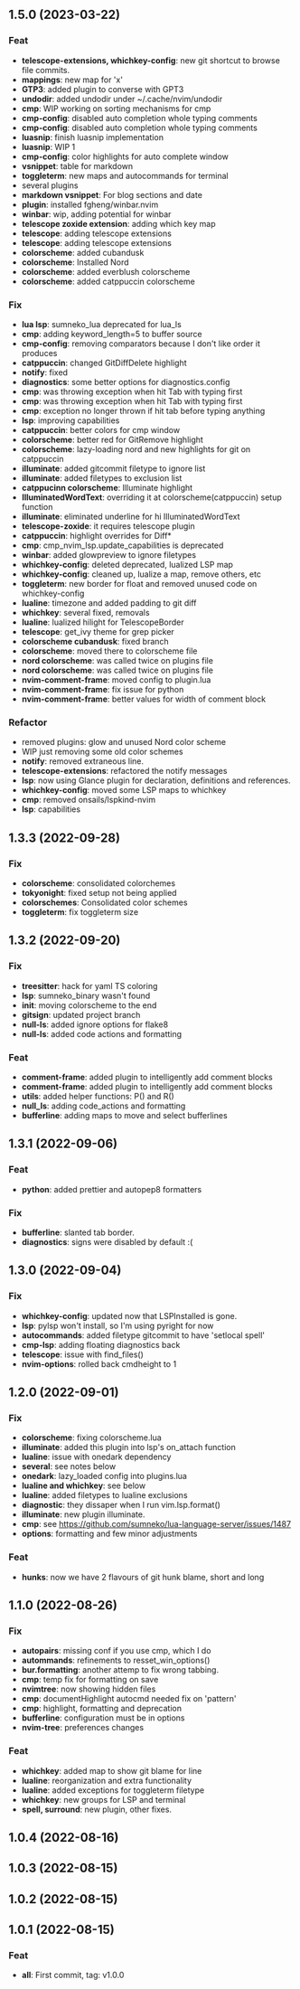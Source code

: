 ## 1.5.0 (2023-03-22)

### Feat

- **telescope-extensions, whichkey-config**: new git shortcut to browse file commits.
- **mappings**: new map for 'x'
- **GTP3**: added plugin to converse with GPT3
- **undodir**: added undodir under ~/.cache/nvim/undodir
- **cmp**: WIP working on sorting mechanisms for cmp
- **cmp-config**: disabled auto completion whole typing comments
- **cmp-config**: disabled auto completion whole typing comments
- **luasnip**: finish luasnip implementation
- **luasnip**: WIP 1
- **cmp-config**: color highlights for auto complete window
- **vsnippet**: table for markdown
- **toggleterm**: new maps and autocommands for terminal
- several plugins
- **markdown vsnippet**: For blog sections and date
- **plugin**: installed fgheng/winbar.nvim
- **winbar**: wip, adding potential for winbar
- **telescope zoxide extension**: adding which key map
- **telescope**: adding telescope extensions
- **telescope**: adding telescope extensions
- **colorscheme**: added cubandusk
- **colorscheme**: Installed Nord
- **colorscheme**: added everblush colorscheme
- **colorscheme**: added catppuccin colorscheme

### Fix

- **lua lsp**: sumneko_lua deprecated for lua_ls
- **cmp**: adding keyword_length=5 to buffer source
- **cmp-config**: removing comparators because I don't like order it produces
- **catppuccin**: changed GitDiffDelete highlight
- **notify**: fixed
- **diagnostics**: some better options for diagnostics.config
- **cmp**: was throwing exception when hit Tab with typing first
- **cmp**: was throwing exception when hit Tab with typing first
- **cmp**: exception no longer thrown if hit tab before typing anything
- **lsp**: improving capabilities
- **catppuccin**: better colors for cmp window
- **colorscheme**: better red for GitRemove highlight
- **colorscheme**: lazy-loading nord and new highlights for git on catppuccin
- **illuminate**: added gitcommit filetype to ignore list
- **illuminate**: added filetypes to exclusion list
- **catppucinn colorscheme**: Illuminate highlight
- **IlluminatedWordText**: overriding it at colorscheme(catppuccin) setup function
- **illuminate**: eliminated underline for hi IlluminatedWordText
- **telescope-zoxide**: it requires telescope plugin
- **catppuccin**: highlight overrides for Diff*
- **cmp**: cmp_nvim_lsp.update_capabilities is deprecated
- **winbar**: added glowpreview to ignore filetypes
- **whichkey-config**: deleted deprecated, lualized LSP map
- **whichkey-config**: cleaned up, lualize a map, remove others, etc
- **toggleterm**: new border for float and removed unused code on whichkey-config
- **lualine**: timezone and added padding to git diff
- **whichkey**: several fixed, removals
- **lualine**: lualized hilight for TelescopeBorder
- **telescope**: get_ivy theme for grep picker
- **colorscheme cubandusk**: fixed branch
- **colorscheme**: moved there to colorscheme file
- **nord colorscheme**: was called twice on plugins file
- **nord colorscheme**: was called twice on plugins file
- **nvim-comment-frame**: moved config to plugin.lua
- **nvim-comment-frame**: fix issue for python
- **nvim-comment-frame**: better values for width of comment block

### Refactor

- removed plugins: glow and unused Nord color scheme
- WIP just removing some old color schemes
- **notify**: removed extraneous line.
- **telescope-extensions**: refactored the notify messages
- **lsp**: now using Glance plugin for declaration, definitions and references.
- **whichkey-config**: moved some LSP maps to whichkey
- **cmp**: removed onsails/lspkind-nvim
- **lsp**: capabilities

## 1.3.3 (2022-09-28)

### Fix

- **colorscheme**: consolidated colorchemes
- **tokyonight**: fixed setup not being applied
- **colorschemes**: Consolidated color schemes
- **toggleterm**: fix toggleterm size

## 1.3.2 (2022-09-20)

### Fix

- **treesitter**: hack for yaml TS coloring
- **lsp**: sumneko_binary wasn't found
- **init**: moving colorscheme to the end
- **gitsign**: updated project branch
- **null-ls**: added ignore options for flake8
- **null-ls**: added code actions and formatting

### Feat

- **comment-frame**: added plugin to intelligently add comment blocks
- **comment-frame**: added plugin to intelligently add comment blocks
- **utils**: added helper functions: P() and R()
- **null_ls**: adding code_actions and formatting
- **bufferline**: adding maps to move and select bufferlines

## 1.3.1 (2022-09-06)

### Feat

- **python**: added prettier and autopep8 formatters

### Fix

- **bufferline**: slanted tab border.
- **diagnostics**: signs were disabled by default :(

## 1.3.0 (2022-09-04)

### Fix

- **whichkey-config**: updated now that LSPInstalled is gone.
- **lsp**: pylsp won't install, so I'm using pyright for now
- **autocommands**: added filetype gitcommit to have 'setlocal spell'
- **cmp-lsp**: adding floating diagnostics back
- **telescope**: issue with find_files()
- **nvim-options**: rolled back cmdheight to 1

## 1.2.0 (2022-09-01)

### Fix

- **colorscheme**: fixing colorscheme.lua
- **illuminate**: added this plugin into lsp's on_attach function
- **lualine**: issue with onedark dependency
- **several**: see notes below
- **onedark**: lazy_loaded config into plugins.lua
- **lualine and whichkey**: see below
- **lualine**: added filetypes to lualine exclusions
- **diagnostic**: they dissaper when I run vim.lsp.format()
- **illuminate**: new plugin illuminate.
- **cmp**: see https://github.com/sumneko/lua-language-server/issues/1487
- **options**: formatting and few minor adjustments

### Feat

- **hunks**: now we have 2 flavours of git hunk blame, short and long

## 1.1.0 (2022-08-26)

### Fix

- **autopairs**: missing conf if you use cmp, which I do
- **autommands**: refinements to resset_win_options()
- **bur.formatting**: another attemp to fix wrong tabbing.
- **cmp**: temp fix for formatting on save
- **nvimtree**: now showing hidden files
- **cmp**: documentHighlight autocmd needed fix on 'pattern'
- **cmp**: highlight, formatting and deprecation
- **bufferline**: configuration must be in options
- **nvim-tree**: preferences changes

### Feat

- **whichkey**: added map to show git blame for line
- **lualine**: reorganization and extra functionality
- **lualine**: added exceptions for toggleterm filetype
- **whichkey**: new groups for LSP and terminal
- **spell, surround**: new plugin, other fixes.

## 1.0.4 (2022-08-16)

## 1.0.3 (2022-08-15)

## 1.0.2 (2022-08-15)

## 1.0.1 (2022-08-15)

### Feat

- **all**: First commit, tag: v1.0.0
